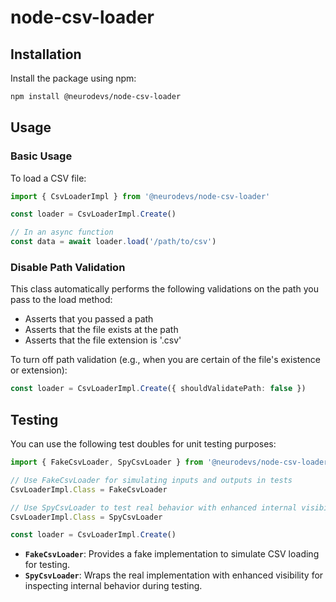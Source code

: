 # node-csv-loader

## Installation

Install the package using npm:

```bash
npm install @neurodevs/node-csv-loader
```

## Usage

### Basic Usage

To load a CSV file:

```typescript
import { CsvLoaderImpl } from '@neurodevs/node-csv-loader'

const loader = CsvLoaderImpl.Create()

// In an async function
const data = await loader.load('/path/to/csv')
```

### Disable Path Validation

This class automatically performs the following validations on the path you pass to the load method:

- Asserts that you passed a path
- Asserts that the file exists at the path
- Asserts that the file extension is '.csv'

To turn off path validation (e.g., when you are certain of the file's existence or extension):

```typescript
const loader = CsvLoaderImpl.Create({ shouldValidatePath: false })
```

## Testing

You can use the following test doubles for unit testing purposes:

```typescript
import { FakeCsvLoader, SpyCsvLoader } from '@neurodevs/node-csv-loader'

// Use FakeCsvLoader for simulating inputs and outputs in tests
CsvLoaderImpl.Class = FakeCsvLoader

// Use SpyCsvLoader to test real behavior with enhanced internal visibility
CsvLoaderImpl.Class = SpyCsvLoader

const loader = CsvLoaderImpl.Create()
```

- **`FakeCsvLoader`**: Provides a fake implementation to simulate CSV loading for testing.
- **`SpyCsvLoader`**: Wraps the real implementation with enhanced visibility for inspecting internal behavior during testing.
